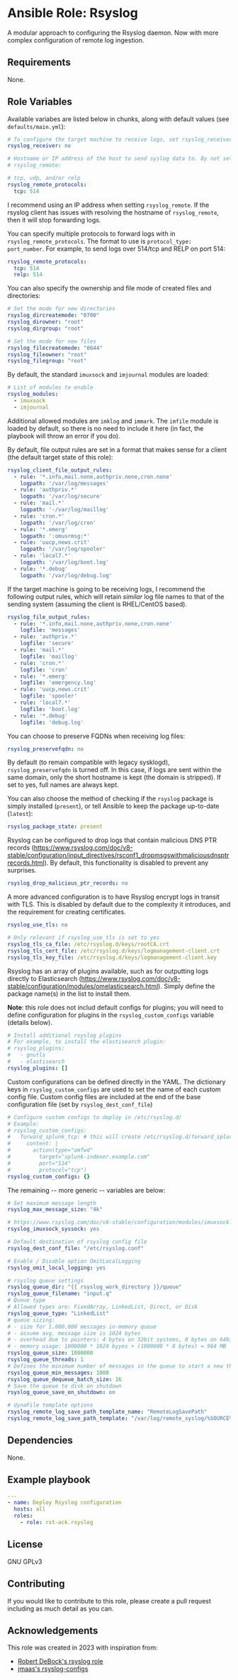 # Ansible Role: Rsyslog

A modular approach to configuring the Rsyslog daemon. Now with more complex configuration of remote log ingestion.

## Requirements

None.

## Role Variables

Available variabes are listed below in chunks, along with default values (see `defaults/main.yml`):

```yaml
# To configure the target machine to receive logs, set rsyslog_receiver to yes.
rsyslog_receiver: no

# Hostname or IP address of the host to send syslog data to. By not setting this variable, the target machine will not forward logs.
# rsyslog_remote:

# tcp, udp, and/or relp
rsyslog_remote_protocols:
  tcp: 514
```

I recommend using an IP address when setting `rsyslog_remote`. If the rsyslog client has issues with resolving the hostname of `rsyslog_remote`, then it will stop forwarding logs.

You can specify multiple protocols to forward logs with in `rsyslog_remote_protocols`. The format to use is `protocol_type: port_number`. For example, to send logs over 514/tcp and RELP on port 514:

```yaml
rsyslog_remote_protocols:
  tcp: 514
  relp: 514
```

You can also specify the ownership and file mode of created files and directories:

```yaml
# Set the mode for new directories
rsyslog_dircreatemode: "0700"
rsyslog_dirowner: "root"
rsyslog_dirgroup: "root"

# Set the mode for new files
rsyslog_filecreatemode: "0644"
rsyslog_fileowner: "root"
rsyslog_filegroup: "root"
```

By default, the standard `imuxsock` and `imjournal` modules are loaded:

```yaml
# List of modules to enable
rsyslog_modules:
  - imuxsock
  - imjournal
```

Additional allowed modules are `imklog` and `immark`. The `imfile` module is loaded by default, so there is no need to include it here (in fact, the playbook will throw an error if you do).

By default, file output rules are set in a format that makes sense for a client (the default target state of this role):

```yaml
rsyslog_client_file_output_rules:
  - rule: '*.info,mail.none,authpriv.none,cron.none'
    logpath: '/var/log/messages'
  - rule: 'authpriv.*'
    logpath: '/var/log/secure'
  - rule: 'mail.*'
    logpath: '-/var/log/maillog'
  - rule: 'cron.*'
    logpath: '/var/log/cron'
  - rule: '*.emerg'
    logpath: ':omusrmsg:*'
  - rule: 'uucp,news.crit'
    logpath: '/var/log/spooler'
  - rule: 'local7.*'
    logpath: '/var/log/boot.log'
  - rule: '*.debug'
    logpath: '/var/log/debug.log'
```

If the target machine is going to be receiving logs, I recommend the following output rules, which will retain *similar* log file names to that of the sending system (assuming the client is RHEL/CentOS based).

```yaml
rsyslog_file_output_rules:
  - rule: '*.info,mail.none,authpriv.none,cron.none'
    logfile: 'messages'
  - rule: 'authpriv.*'
    logfile: 'secure'
  - rule: 'mail.*'
    logfile: 'maillog'
  - rule: 'cron.*'
    logfile: 'cron'
  - rule: '*.emerg'
    logfile: 'emergency.log'
  - rule: 'uucp,news.crit'
    logfile: 'spooler'
  - rule: 'local7.*'
    logfile: 'boot.log'
  - rule: '*.debug'
    logfile: 'debug.log'
```

You can choose to preserve FQDNs when receiving log files:

```yaml
rsyslog_preservefqdn: no
```

By default (to remain compatible with legacy sysklogd), `rsyslog_preservefqdn` is turned off. In this case, if logs are sent within the same domain, only the short hostname is kept (the domain is stripped). If set to yes, full names are always kept.

You can also choose the method of checking if the `rsyslog` package is simply installed (`present`), or tell Ansible to keep the package up-to-date (`latest`):

```yaml
rsyslog_package_state: present
```

Rsyslog can be configured to drop logs that contain malicious DNS PTR records (https://www.rsyslog.com/doc/v8-stable/configuration/input_directives/rsconf1_dropmsgswithmaliciousdnsptrrecords.html). By default, this functionality is disabled to prevent any surprises.

```yaml
rsyslog_drop_malicious_ptr_records: no
```

A more advanced configuration is to have Rsyslog encrypt logs in transit with TLS. This is disabled by default due to the complexity it introduces, and the requirement for creating certificates.

```yaml
rsyslog_use_tls: no

# Only relevant if rsyslog_use_tls is set to yes
rsyslog_tls_ca_file: /etc/rsyslog.d/keys/rootCA.crt
rsyslog_tls_cert_file: /etc/rsyslog.d/keys/logmanagement-client.crt
rsyslog_tls_key_file: /etc/rsyslog.d/keys/logmanagement-client.key
```

Rsyslog has an array of plugins available, such as for outputting logs directly to Elasticsearch (https://www.rsyslog.com/doc/v8-stable/configuration/modules/omelasticsearch.html). Simply define the package name(s) in the list to install them.

**Note**: this role does not includ default configs for plugins; you will need to define configuration for plugins in the `rsyslog_custom_configs` variable (details below).

```yaml
# Install additional rsyslog plugins
# For example, to install the elastisearch plugin:
# rsyslog_plugins:
#   - gnutls
#   - elastisearch
rsyslog_plugins: []
```

Custom configurations can be defined directly in the YAML. The dictionary keys in `rsyslog_custom_configs` are used to set the name of each custom config file. Custom config files are included at the end of the base configuration file (set by `rsyslog_dest_conf_file`)

```yaml
# Configure custom configs to deploy in /etc/rsyslog.d/
# Example:
# rsyslog_custom_configs:
#   forward_splunk_tcp: # this will create /etc/rsyslog.d/forward_splunk_tcp.conf
#     content: |
#       action(type="omfwd"
#         target="splunk-indexer.example.com"
#         port="514"
#         protocol="tcp")
rsyslog_custom_configs: {}
```

The remaining -- more generic -- variables are below:

```yaml
# Set maximum message length
rsyslog_max_message_size: "4k"

# https://www.rsyslog.com/doc/v8-stable/configuration/modules/imuxsock.html#syssock-use
rsyslog_imuxsock_syssock: yes

# Default destination of rsyslog config file
rsyslog_dest_conf_file: "/etc/rsyslog.conf"

# Enable / Disable option OmitLocalLogging
rsyslog_omit_local_logging: yes

# rsyslog queue settings
rsyslog_queue_dir: "{{ rsyslog_work_directory }}/queue"
rsyslog_queue_filename: "input.q"
# Queue type
# Allowed types are: FixedArray, LinkedList, Direct, or Disk
rsyslog_queue_type: "LinkedList"
# queue sizing:
# - size for 1.000.000 messages in-memory queue
# - assume avg. message size is 1024 bytes
# - overhead due to pointers: 4 bytes on 32bit systems, 8 bytes on 64bit systems
# - memory usage: 1000000 * 1024 byyes + (1000000 * 8 bytes) = 984 MB
rsyslog_queue_size: 1000000
rsyslog_queue_threads: 1
# Defines the minimum number of messages in the queue to start a new thread
rsyslog_queue_min_messages: 1000
rsyslog_queue_dequeue_batch_size: 16
# Save the queue to disk on shutdown
rsyslog_queue_save_on_shutdown: on

# dynaFile template options
rsyslog_remote_log_save_path_template_name: "RemoteLogSavePath"
rsyslog_remote_log_save_path_template: "/var/log/remote_syslog/%SOURCE%/%$YEAR%-%$MONTH%-%$DAY%/%$.logpath%"
```

## Dependencies

None.

## Example playbook

```yaml
---
- name: Deploy Rsyslog configuration
  hosts: all
  roles:
    - role: rst-ack.rsyslog
```

## License

GNU GPLv3

## Contributing

If you would like to contribute to this role, please create a pull request including as much detail as you can.

## Acknowledgements

This role was created in 2023 with inspiration from:

* [Robert DeBock's rsyslog role](https://github.com/robertdebock/ansible-role-rsyslog)
* [jmaas's rsyslog-configs](https://github.com/jmaas/rsyslog-configs)
